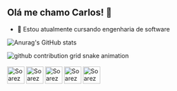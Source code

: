 ## Olá me chamo Carlos! 👋

- 🌱 Estou atualmente cursando engenharia de software

![Anurag's GitHub stats](https://github-readme-stats.vercel.app/api?username=Soarezzsemj&show_icons=true&theme=radical)

<picture>
  <source media="(prefers-color-scheme: dark)" srcset="https://raw.githubusercontent.com/Soarezzsemj/Soarezzsemj/output/github-contribution-grid-snake-dark.svg">
  <source media="(prefers-color-scheme: light)" srcset="https://raw.githubusercontent.com/Soarezzsemj/Soarezzsemj/output/github-contribution-grid-snake.svg">
  <img alt="github contribution grid snake animation" src="https://raw.githubusercontent.com/Soarezzsemj/Soarezzsemj/output/github-contribution-grid-snake.svg">
</picture>

<div style="display: inline_block"><br>

<img align="center" alt="Soarezz-c" height="40" width="40" src="https://cdn.jsdelivr.net/gh/devicons/devicon@latest/icons/c/c-original.svg"/>
<img align="center" alt="Soarezz-swift" height="40" width="40" src="https://cdn.jsdelivr.net/gh/devicons/devicon@latest/icons/swift/swift-original.svg"/>
<img align="center" alt="Soarezz-html" height="40" width="40" src="https://cdn.jsdelivr.net/gh/devicons/devicon@latest/icons/html5/html5-original.svg"/>
<img align="center" alt="Soarezz-css" height="40" width="40" src="https://cdn.jsdelivr.net/gh/devicons/devicon@latest/icons/css3/css3-original.svg"/>
<img align="center" alt="Soarezz-js" height="40" width="40" src="https://cdn.jsdelivr.net/gh/devicons/devicon@latest/icons/javascript/javascript-original.svg"/>
</div>


